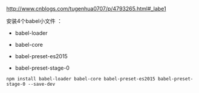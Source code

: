 http://www.cnblogs.com/tugenhua0707/p/4793265.html#_labe1




安装4个babel小文件 ：  

- babel-loader

- babel-core

- babel-preset-es2015

- babel-preset-stage-0

`npm install babel-loader babel-core babel-preset-es2015 babel-preset-stage-0 --save-dev
`
